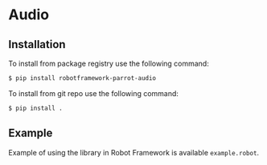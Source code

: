 # Audio

## Installation

To install from package registry use the following command:

```sh
$ pip install robotframework-parrot-audio
```

To install from git repo use the following command:

```sh
$ pip install .
```

## Example

Example of using the library in Robot Framework is available `example.robot`.